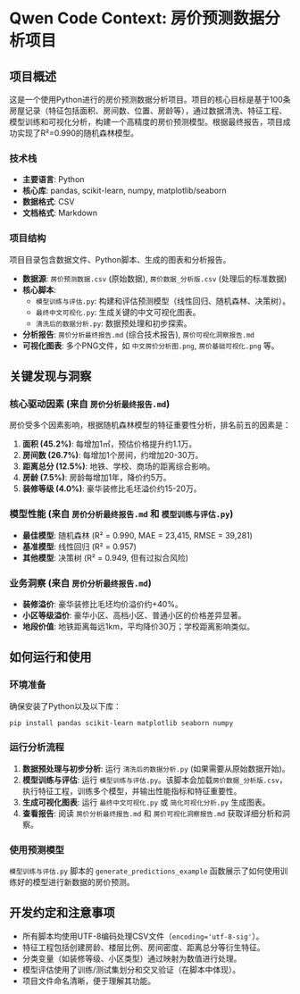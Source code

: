 # Qwen Code Context: 房价预测数据分析项目

## 项目概述

这是一个使用Python进行的房价预测数据分析项目。项目的核心目标是基于100条房屋记录（特征包括面积、房间数、位置、房龄等），通过数据清洗、特征工程、模型训练和可视化分析，构建一个高精度的房价预测模型。根据最终报告，项目成功实现了R²=0.990的随机森林模型。

### 技术栈

- **主要语言**: Python
- **核心库**: pandas, scikit-learn, numpy, matplotlib/seaborn
- **数据格式**: CSV
- **文档格式**: Markdown

### 项目结构

项目目录包含数据文件、Python脚本、生成的图表和分析报告。

- **数据源**: `房价预测数据.csv` (原始数据), `房价数据_分析版.csv` (处理后的标准数据)
- **核心脚本**:
  - `模型训练与评估.py`: 构建和评估预测模型（线性回归、随机森林、决策树）。
  - `最终中文可视化.py`: 生成关键的中文可视化图表。
  - `清洗后的数据分析.py`: 数据预处理和初步探索。
- **分析报告**: `房价分析最终报告.md` (综合技术报告), `房价可视化洞察报告.md`
- **可视化图表**: 多个PNG文件，如 `中文房价分析图.png`, `房价基础可视化.png` 等。

## 关键发现与洞察

### 核心驱动因素 (来自 `房价分析最终报告.md`)

房价受多个因素影响，根据随机森林模型的特征重要性分析，排名前五的因素是：

1.  **面积 (45.2%)**: 每增加1㎡，预估价格提升约1.1万。
2.  **房间数 (26.7%)**: 每增加1个房间，约增加20-30万。
3.  **距离总分 (12.5%)**: 地铁、学校、商场的距离综合影响。
4.  **房龄 (7.5%)**: 房龄每增加1年，降价约5万。
5.  **装修等级 (4.0%)**: 豪华装修比毛坯溢价约15-20万。

### 模型性能 (来自 `房价分析最终报告.md` 和 `模型训练与评估.py`)

- **最佳模型**: 随机森林 (R² = 0.990, MAE = 23,415, RMSE = 39,281)
- **基准模型**: 线性回归 (R² = 0.957)
- **其他模型**: 决策树 (R² = 0.949, 但有过拟合风险)

### 业务洞察 (来自 `房价分析最终报告.md`)

- **装修溢价**: 豪华装修比毛坯均价溢价约+40%。
- **小区等级溢价**: 豪华小区、高档小区、普通小区的价格差异显著。
- **地段价值**: 地铁距离每远1km，平均降价30万；学校距离影响类似。

## 如何运行和使用

### 环境准备

确保安装了Python以及以下库：

```bash
pip install pandas scikit-learn matplotlib seaborn numpy
```

### 运行分析流程

1.  **数据预处理与初步分析**: 运行 `清洗后的数据分析.py` (如果需要从原始数据开始)。
2.  **模型训练与评估**: 运行 `模型训练与评估.py`。该脚本会加载`房价数据_分析版.csv`，执行特征工程，训练多个模型，并输出性能指标和特征重要性。
3.  **生成可视化图表**: 运行 `最终中文可视化.py` 或 `简化可视化分析.py` 生成图表。
4.  **查看报告**: 阅读 `房价分析最终报告.md` 和 `房价可视化洞察报告.md` 获取详细分析和洞察。

### 使用预测模型

`模型训练与评估.py` 脚本的 `generate_predictions_example` 函数展示了如何使用训练好的模型进行新数据的房价预测。

## 开发约定和注意事项

- 所有脚本均使用UTF-8编码处理CSV文件（`encoding='utf-8-sig'`）。
- 特征工程包括创建房龄、楼层比例、房间密度、距离总分等衍生特征。
- 分类变量（如装修等级、小区类型）通过映射为数值进行处理。
- 模型评估使用了训练/测试集划分和交叉验证（在脚本中体现）。
- 项目文件命名清晰，便于理解其功能。
